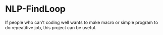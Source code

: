 # NLP-FindLoop
If people who can't coding well wants to make macro or simple program to do repeatitive job, this project can be useful.
 
